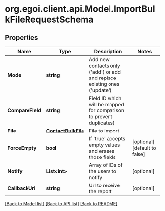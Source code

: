
# org.egoi.client.api.Model.ImportBulkFileRequestSchema

## Properties

Name | Type | Description | Notes
------------ | ------------- | ------------- | -------------
**Mode** | **string** | Add new contacts only (&#39;add&#39;) or add and replace existing ones (&#39;update&#39;) | 
**CompareField** | **string** | Field ID which will be mapped for comparison to prevent duplicates) | 
**File** | [**ContactBulkFile**](ContactBulkFile.md) | File to import | 
**ForceEmpty** | **bool** | If &#39;true&#39; accepts empty values and erases those fields | [optional] [default to false]
**Notify** | **List&lt;int&gt;** | Array of IDs of the users to notify | [optional] 
**CallbackUrl** | **string** | Url to receive the report | [optional] 

[[Back to Model list]](../README.md#documentation-for-models)
[[Back to API list]](../README.md#documentation-for-api-endpoints)
[[Back to README]](../README.md)

